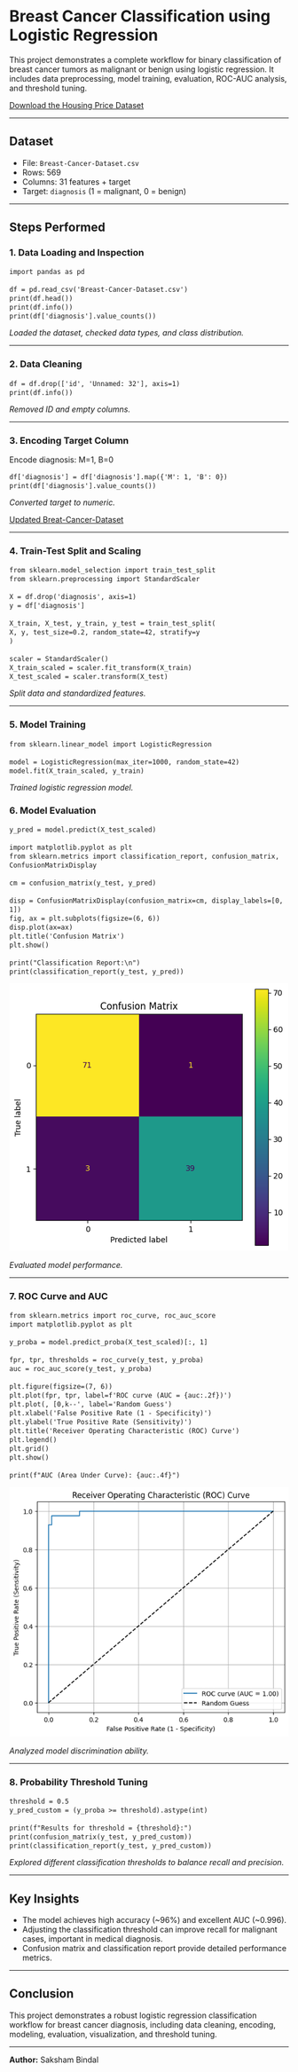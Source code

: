# Breast Cancer Classification using Logistic Regression

This project demonstrates a complete workflow for binary classification of breast cancer tumors as malignant or benign using logistic regression. It includes data preprocessing, model training, evaluation, ROC-AUC analysis, and threshold tuning.

[Download the Housing Price Dataset](https://www.kaggle.com/datasets/uciml/breast-cancer-wisconsin-data)

---

## Dataset

- File: `Breast-Cancer-Dataset.csv`
- Rows: 569
- Columns: 31 features + target
- Target: `diagnosis` (1 = malignant, 0 = benign)

---

## Steps Performed

### 1. Data Loading and Inspection
```
import pandas as pd

df = pd.read_csv('Breast-Cancer-Dataset.csv')
print(df.head())
print(df.info())
print(df['diagnosis'].value_counts())
```
*Loaded the dataset, checked data types, and class distribution.*

---

### 2. Data Cleaning
```
df = df.drop(['id', 'Unnamed: 32'], axis=1)
print(df.info())
```
*Removed ID and empty columns.*

---

### 3. Encoding Target Column
Encode diagnosis: M=1, B=0
```
df['diagnosis'] = df['diagnosis'].map({'M': 1, 'B': 0})
print(df['diagnosis'].value_counts())
```
*Converted target to numeric.*

[Updated Breat-Cancer-Dataset](Breast-Cancer-Cleaned.csv)

---

### 4. Train-Test Split and Scaling
```
from sklearn.model_selection import train_test_split
from sklearn.preprocessing import StandardScaler

X = df.drop('diagnosis', axis=1)
y = df['diagnosis']

X_train, X_test, y_train, y_test = train_test_split(
X, y, test_size=0.2, random_state=42, stratify=y
)

scaler = StandardScaler()
X_train_scaled = scaler.fit_transform(X_train)
X_test_scaled = scaler.transform(X_test)
```
*Split data and standardized features.*

---

### 5. Model Training
```
from sklearn.linear_model import LogisticRegression

model = LogisticRegression(max_iter=1000, random_state=42)
model.fit(X_train_scaled, y_train)
```
*Trained logistic regression model.*

### 6. Model Evaluation
```
y_pred = model.predict(X_test_scaled)

import matplotlib.pyplot as plt
from sklearn.metrics import classification_report, confusion_matrix, ConfusionMatrixDisplay

cm = confusion_matrix(y_test, y_pred)

disp = ConfusionMatrixDisplay(confusion_matrix=cm, display_labels=[0, 1])
fig, ax = plt.subplots(figsize=(6, 6))
disp.plot(ax=ax)
plt.title('Confusion Matrix')
plt.show()

print("Classification Report:\n")
print(classification_report(y_test, y_pred))
```
![Confusion Matrix](confusion_matrix.png)

*Evaluated model performance.*

---

### 7. ROC Curve and AUC
```
from sklearn.metrics import roc_curve, roc_auc_score
import matplotlib.pyplot as plt

y_proba = model.predict_proba(X_test_scaled)[:, 1]

fpr, tpr, thresholds = roc_curve(y_test, y_proba)
auc = roc_auc_score(y_test, y_proba)

plt.figure(figsize=(7, 6))
plt.plot(fpr, tpr, label=f'ROC curve (AUC = {auc:.2f})')
plt.plot(, [0,k--', label='Random Guess')
plt.xlabel('False Positive Rate (1 - Specificity)')
plt.ylabel('True Positive Rate (Sensitivity)')
plt.title('Receiver Operating Characteristic (ROC) Curve')
plt.legend()
plt.grid()
plt.show()

print(f"AUC (Area Under Curve): {auc:.4f}")
```
![ROC Curve](roc_curve.png)

*Analyzed model discrimination ability.*

---

### 8. Probability Threshold Tuning
```
threshold = 0.5
y_pred_custom = (y_proba >= threshold).astype(int)

print(f"Results for threshold = {threshold}:")
print(confusion_matrix(y_test, y_pred_custom))
print(classification_report(y_test, y_pred_custom))
```
*Explored different classification thresholds to balance recall and precision.*

---

## Key Insights

- The model achieves high accuracy (~96%) and excellent AUC (~0.996).
- Adjusting the classification threshold can improve recall for malignant cases, important in medical diagnosis.
- Confusion matrix and classification report provide detailed performance metrics.

---

## Conclusion

This project demonstrates a robust logistic regression classification workflow for breast cancer diagnosis, including data cleaning, encoding, modeling, evaluation, visualization, and threshold tuning.

---

**Author:** Saksham Bindal

